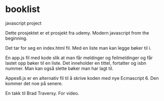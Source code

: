 # booklist
javascript project


Dette prosjektet er et prosjekt fra udemy. Modern javascript from the beginning.

Det tar for seg en index.html fil. Med en liste man kan legge bøker til i.

En app.js fil med kode slik at man får meldinger og feilmeldinger og får lastet opp bøker til en liste. Det inneholder en tittel,
fortatter og isbn nummer. Man kan også slette bøker man har lagt til.

Appes6.js er en alternativ fil til å skrive koden med nye Ecmascript 6. Den kommer det noe på senere.

En takk til Brad Traversy. For video.
